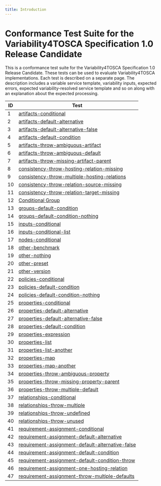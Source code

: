 ```yaml
---
title: Introduction
---
```


# Conformance Test Suite for the Variability4TOSCA Specification 1.0 Release Candidate

This is a conformance test suite for the Variability4TOSCA Specification 1.0 Release Candidate.
These tests can be used to evaluate Variability4TOSCA implementations.
Each test is described on a separate page.
The description includes a variable service template, variability inputs,
expected errors, expected variability-resolved service template and so on along with an explanation about the expected
processing.

| ID | Test |
| --- | --- |
| 1 | [artifacts-conditional](./test-artifacts-conditional.md) |
| 2 | [artifacts-default-alternative](./test-artifacts-default-alternative.md) |
| 3 | [artifacts-default-alternative-false](./test-artifacts-default-alternative-false.md) |
| 4 | [artifacts-default-condition](./test-artifacts-default-condition.md) |
| 5 | [artifacts-throw-ambiguous-artifact](./test-artifacts-throw-ambiguous-artifact.md) |
| 6 | [artifacts-throw-ambiguous-default](./test-artifacts-throw-ambiguous-default.md) |
| 7 | [artifacts-throw-missing-artifact-parent](./test-artifacts-throw-missing-artifact-parent.md) |
| 8 | [consistency-throw-hosting-relation-missing](./test-consistency-throw-hosting-relation-missing.md) |
| 9 | [consistency-throw-multiple-hosting-relations](./test-consistency-throw-multiple-hosting-relations.md) |
| 10 | [consistency-throw-relation-source-missing](./test-consistency-throw-relation-source-missing.md) |
| 11 | [consistency-throw-relation-target-missing](./test-consistency-throw-relation-target-missing.md) |
| 12 | [Conditional Group](./test-groups-conditional.md) |
| 13 | [groups-default-condition](./test-groups-default-condition.md) |
| 14 | [groups-default-condition-nothing](./test-groups-default-condition-nothing.md) |
| 15 | [inputs-conditional](./test-inputs-conditional.md) |
| 16 | [inputs-conditional-list](./test-inputs-conditional-list.md) |
| 17 | [nodes-conditional](./test-nodes-conditional.md) |
| 18 | [other-benchmark](./test-other-benchmark.md) |
| 19 | [other-nothing](./test-other-nothing.md) |
| 20 | [other-preset](./test-other-preset.md) |
| 21 | [other-version](./test-other-version.md) |
| 22 | [policies-conditional](./test-policies-conditional.md) |
| 23 | [policies-default-condition](./test-policies-default-condition.md) |
| 24 | [policies-default-condition-nothing](./test-policies-default-condition-nothing.md) |
| 25 | [properties-conditional](./test-properties-conditional.md) |
| 26 | [properties-default-alternative](./test-properties-default-alternative.md) |
| 27 | [properties-default-alternative-false](./test-properties-default-alternative-false.md) |
| 28 | [properties-default-condition](./test-properties-default-condition.md) |
| 29 | [properties-expression](./test-properties-expression.md) |
| 30 | [properties-list](./test-properties-list.md) |
| 31 | [properties-list-another](./test-properties-list-another.md) |
| 32 | [properties-map](./test-properties-map.md) |
| 33 | [properties-map-another](./test-properties-map-another.md) |
| 34 | [properties-throw-ambiguous-property](./test-properties-throw-ambiguous-property.md) |
| 35 | [properties-throw-missing-property-parent](./test-properties-throw-missing-property-parent.md) |
| 36 | [properties-throw-multiple-default](./test-properties-throw-multiple-default.md) |
| 37 | [relationships-conditional](./test-relationships-conditional.md) |
| 38 | [relationships-throw-multiple](./test-relationships-throw-multiple.md) |
| 39 | [relationships-throw-undefined](./test-relationships-throw-undefined.md) |
| 40 | [relationships-throw-unused](./test-relationships-throw-unused.md) |
| 41 | [requirement-assignment-conditional](./test-requirement-assignment-conditional.md) |
| 42 | [requirement-assignment-default-alternative](./test-requirement-assignment-default-alternative.md) |
| 43 | [requirement-assignment-default-alternative-false](./test-requirement-assignment-default-alternative-false.md) |
| 44 | [requirement-assignment-default-condition](./test-requirement-assignment-default-condition.md) |
| 45 | [requirement-assignment-default-condition-throw](./test-requirement-assignment-default-condition-throw.md) |
| 46 | [requirement-assignment-one-hosting-relation](./test-requirement-assignment-one-hosting-relation.md) |
| 47 | [requirement-assignment-throw-multiple-defaults](./test-requirement-assignment-throw-multiple-defaults.md) |

